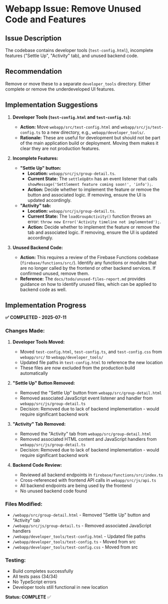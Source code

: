 # Webapp Issue: Remove Unused Code and Features

## Issue Description

The codebase contains developer tools (`test-config.html`), incomplete features ("Settle Up", "Activity" tab), and unused backend code.

## Recommendation

Remove or move these to a separate `developer_tools` directory. Either complete or remove the underdeveloped UI features.

## Implementation Suggestions

1.  **Developer Tools (`test-config.html` and `test-config.ts`):**
    *   **Action:** Move `webapp/src/test-config.html` and `webapp/src/js/test-config.ts` to a new directory, e.g., `webapp/developer_tools/`.
    *   **Rationale:** These are useful for development but should not be part of the main application build or deployment. Moving them makes it clear they are not production features.

2.  **Incomplete Features:**
    *   **"Settle Up" button:**
        *   **Location:** `webapp/src/js/group-detail.ts`.
        *   **Current State:** The `settleUpBtn` has an event listener that calls `showMessage('Settlement feature coming soon!', 'info');`.
        *   **Action:** Decide whether to implement the feature or remove the button and associated logic. If removing, ensure the UI is updated accordingly.
    *   **"Activity" tab:**
        *   **Location:** `webapp/src/js/group-detail.ts`.
        *   **Current State:** The `loadGroupActivity()` function throws an error: `throw new Error('Activity timeline not implemented');`.
        *   **Action:** Decide whether to implement the feature or remove the tab and associated logic. If removing, ensure the UI is updated accordingly.

3.  **Unused Backend Code:**
    *   **Action:** This requires a review of the Firebase Functions codebase (`firebase/functions/src/`). Identify any functions or modules that are no longer called by the frontend or other backend services. If confirmed unused, remove them.
    *   **Reference:** The `docs/todo/unused-files-report.md` provides guidance on how to identify unused files, which can be applied to backend code as well.

## Implementation Progress

**✅ COMPLETED - 2025-07-11**

### Changes Made:
1. **Developer Tools Moved:**
   - Moved `test-config.html`, `test-config.ts`, and `test-config.css` from `webapp/src/` to `webapp/developer_tools/`
   - Updated file paths in `test-config.html` to reference the new location
   - These files are now excluded from the production build automatically

2. **"Settle Up" Button Removed:**
   - Removed the "Settle Up" button from `webapp/src/group-detail.html`
   - Removed associated JavaScript event listener and handler from `webapp/src/js/group-detail.ts`
   - Decision: Removed due to lack of backend implementation - would require significant backend work

3. **"Activity" Tab Removed:**
   - Removed the "Activity" tab from `webapp/src/group-detail.html`
   - Removed associated HTML content and JavaScript handlers from `webapp/src/js/group-detail.ts`
   - Decision: Removed due to lack of backend implementation - would require significant backend work

4. **Backend Code Review:**
   - Reviewed all backend endpoints in `firebase/functions/src/index.ts`
   - Cross-referenced with frontend API calls in `webapp/src/js/api.ts`
   - All backend endpoints are being used by the frontend
   - No unused backend code found

### Files Modified:
- `/webapp/src/group-detail.html` - Removed "Settle Up" button and "Activity" tab
- `/webapp/src/js/group-detail.ts` - Removed associated JavaScript handlers
- `/webapp/developer_tools/test-config.html` - Updated file paths
- `/webapp/developer_tools/test-config.ts` - Moved from src
- `/webapp/developer_tools/test-config.css` - Moved from src

### Testing:
- Build completes successfully
- All tests pass (34/34)
- No TypeScript errors
- Developer tools still functional in new location

**Status: COMPLETE** ✅
